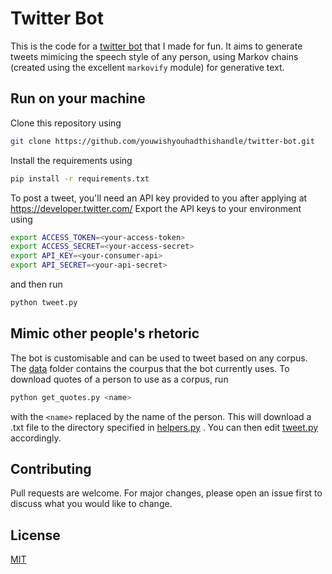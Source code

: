 # Twitter Bot

This is the code for a [twitter bot](https://twitter.com/the_hippie_tsar) that I made for fun. It aims to generate tweets mimicing the speech style of any person, using Markov chains (created using the excellent `markovify` module) for generative text.

## Run on your machine

Clone this repository using 
```bash
git clone https://github.com/youwishyouhadthishandle/twitter-bot.git
```
Install the requirements using 
```bash
pip install -r requirements.txt
```
To post a tweet, you'll need an API key provided to you after applying at https://developer.twitter.com/
Export the API keys to your environment using
```bash
export ACCESS_TOKEN=<your-access-token>
export ACCESS_SECRET=<your-access-secret>
export API_KEY=<your-consumer-api>
export API_SECRET=<your-api-secret>
```
and then run
```bash
python tweet.py
```



## Mimic other people's rhetoric

The bot is customisable and can be used to tweet based on any corpus. The [data](./data) folder contains the courpus that the bot currently uses. To download quotes of a person to use as a corpus, run 
```bash
python get_quotes.py <name>
```
with the `<name>` replaced by the name of the person. This will download a .txt file to the directory specified in [helpers.py](./helpers.py) . You can then edit [tweet.py](tweet.py) accordingly. 


## Contributing
Pull requests are welcome. For major changes, please open an issue first to discuss what you would like to change.

## License
[MIT](https://choosealicense.com/licenses/mit/)
